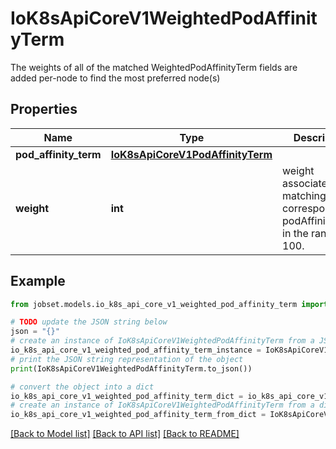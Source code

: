# IoK8sApiCoreV1WeightedPodAffinityTerm

The weights of all of the matched WeightedPodAffinityTerm fields are added per-node to find the most preferred node(s)

## Properties

Name | Type | Description | Notes
------------ | ------------- | ------------- | -------------
**pod_affinity_term** | [**IoK8sApiCoreV1PodAffinityTerm**](IoK8sApiCoreV1PodAffinityTerm.md) |  | 
**weight** | **int** | weight associated with matching the corresponding podAffinityTerm, in the range 1-100. | 

## Example

```python
from jobset.models.io_k8s_api_core_v1_weighted_pod_affinity_term import IoK8sApiCoreV1WeightedPodAffinityTerm

# TODO update the JSON string below
json = "{}"
# create an instance of IoK8sApiCoreV1WeightedPodAffinityTerm from a JSON string
io_k8s_api_core_v1_weighted_pod_affinity_term_instance = IoK8sApiCoreV1WeightedPodAffinityTerm.from_json(json)
# print the JSON string representation of the object
print(IoK8sApiCoreV1WeightedPodAffinityTerm.to_json())

# convert the object into a dict
io_k8s_api_core_v1_weighted_pod_affinity_term_dict = io_k8s_api_core_v1_weighted_pod_affinity_term_instance.to_dict()
# create an instance of IoK8sApiCoreV1WeightedPodAffinityTerm from a dict
io_k8s_api_core_v1_weighted_pod_affinity_term_from_dict = IoK8sApiCoreV1WeightedPodAffinityTerm.from_dict(io_k8s_api_core_v1_weighted_pod_affinity_term_dict)
```
[[Back to Model list]](../README.md#documentation-for-models) [[Back to API list]](../README.md#documentation-for-api-endpoints) [[Back to README]](../README.md)


